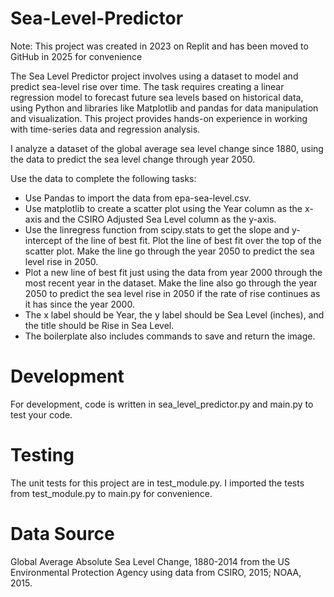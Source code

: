 # Sea-Level-Predictor

Note: This project was created in 2023 on Replit and has been moved to GitHub in 2025 for convenience

The Sea Level Predictor project involves using a dataset to model and predict sea-level rise over time. The task requires creating a linear regression model to forecast future sea levels based on historical data, using Python and libraries like Matplotlib and pandas for data manipulation and visualization. This project provides hands-on experience in working with time-series data and regression analysis.

I analyze a dataset of the global average sea level change since 1880, using the data to predict the sea level change through year 2050.

Use the data to complete the following tasks:

- Use Pandas to import the data from epa-sea-level.csv.
- Use matplotlib to create a scatter plot using the Year column as the x-axis and the CSIRO Adjusted Sea Level column as the y-axis.
- Use the linregress function from scipy.stats to get the slope and y-intercept of the line of best fit. Plot the line of best fit over the top of the scatter plot. Make the line go through the year 2050 to predict the sea level rise in 2050.
- Plot a new line of best fit just using the data from year 2000 through the most recent year in the dataset. Make the line also go through the year 2050 to predict the sea level rise in 2050 if the rate of rise continues as it has since the year 2000.
- The x label should be Year, the y label should be Sea Level (inches), and the title should be Rise in Sea Level.
- The boilerplate also includes commands to save and return the image.

# Development
For development, code is written in sea_level_predictor.py and main.py to test your code.

# Testing
The unit tests for this project are in test_module.py. I imported the tests from test_module.py to main.py for convenience.

# Data Source
Global Average Absolute Sea Level Change, 1880-2014 from the US Environmental Protection Agency using data from CSIRO, 2015; NOAA, 2015.


